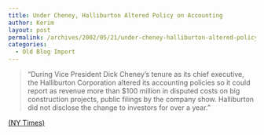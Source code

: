 ```yaml
---
title: Under Cheney, Halliburton Altered Policy on Accounting
author: Kerim
layout: post
permalink: /archives/2002/05/21/under-cheney-halliburton-altered-policy-on-accounting/
categories:
  - Old Blog Import
---
```


>   &#8220;During Vice President Dick Cheney&#8217;s tenure as its chief executive, the Halliburton Corporation altered its accounting policies so it could report as revenue more than $100 million in disputed costs on big construction projects, public filings by the company show. Halliburton did not disclose the change to investors for over a year.&#8221;


<a href="http://www.nytimes.com/2002/05/22/business/22HALL.html" onclick="_gaq.push(['_trackEvent', 'outbound-article', 'http://www.nytimes.com/2002/05/22/business/22HALL.html', '(NY Times)']);" >(NY Times)</a>

